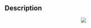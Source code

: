 ## Description

<div><center> <img class="tex-graphics" src="file://u12kxH2Z.png" style="max-width: 100.0%;max-height: 100.0%;"> </center></div>
